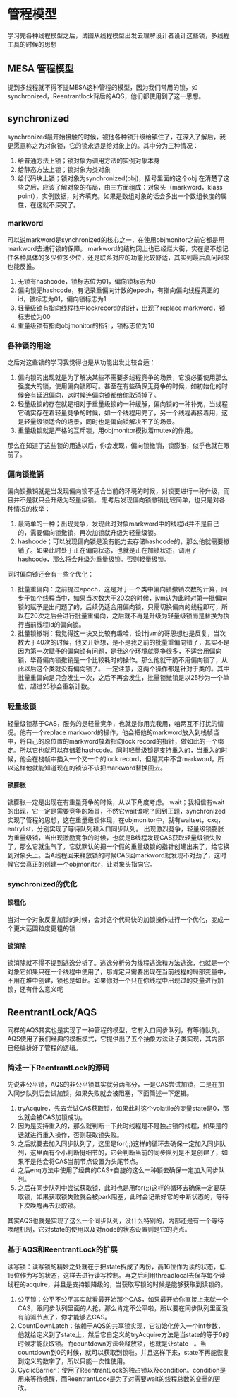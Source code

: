 
# 管程模型
学习完各种线程模型之后，试图从线程模型出发去理解设计者设计这些锁，多线程工具的时候的思想

## MESA 管程模型

提到多线程就不得不提MESA这种管程的模型，因为我们常用的锁，如synchronized，Reentrantlock背后的AQS，他们都使用到了这一思想。

## synchronized
synchronized最开始接触的时候，被他各种锁升级给镇住了，在深入了解后，我更愿意称之为对象锁，它的锁永远是给对象上的。其中分为三种情况：
1. 给普通方法上锁；锁对象为调用方法的实例对象本身
2. 给静态方法上锁；锁对象为类对象
3. 给代码块上锁；锁对象为synchronized(obj)，括号里面的这个obj
在清楚了这些之后，应该了解对象的布局，由三方面组成：对象头（markword，klass point），实例数据，对齐填充。如果是数组对象的话会多出一个数组长度的属性，在这就不深究了。

### markword
可以说markword是synchronized的核心之一，在使用objmonitor之前它都是用markword去进行锁的保障。
markword的结构网上也已经烂大街，实在是不想记住各种具体的多少位多少位，还是联系对应的功能比较舒适，其实到最后真问起来也能反推。
1. 无锁有hashcode，锁标志位为01，偏向锁标志为0
2. 偏向锁无hashcode，有记录重偏向计数的epoch，有指向偏向线程真正的id，锁标志为01，偏向锁标志为1
3. 轻量级锁有指向线程栈中lockrecord的指针，出现了replace markword，锁标志位为00
4. 重量级锁有指向objmonitor的指针，锁标志位为10

### 各种锁的用途
之后对这些锁的学习我觉得也是从功能出发比较合适：
1. 偏向锁的出现就是为了解决某些不需要多线程竞争的场景，它没必要使用那么强度大的锁，使用偏向锁即可。甚至在有些确保无竞争的时候，如初始化的时候会有延迟偏向，这时候连偏向锁都给你取消掉了。
2. 轻量级锁的存在就是相对于重量级锁的一种缓解，偏向锁的一种补充，当线程它确实存在着轻量竞争的时候，如一个线程用完了，另一个线程再接着用，这是轻量级锁适合的场景，同时也是偏向锁解决不了的场景。
3. 重量级锁就是严格的互斥锁，用objmonitor模拟着mutex的作用。

那么在知道了这些锁的用途以后，你会发现，偏向锁撤销，锁膨胀，似乎也就在眼前了。

### 偏向锁撤销
偏向锁撤销就是当发现偏向锁不适合当前的环境的时候，对锁要进行一种升级，而且并不是就只会升级为轻量级锁。
思考后发现偏向锁撤销比较简单，也只是对各种情况的枚举：
1. 最简单的一种；出现竞争，发现此时对象markword中的线程id并不是自己的，需要偏向锁撤销，再次加锁就升级为轻量级锁。
2. hashcode；可以发现偏向锁是没有能力去存储hashcode的，那么他就需要撤销了。如果此时处于正在偏向状态，也就是正在加锁状态，调用了hashcode，那么将会升级为重量级锁。否则轻量级锁。

同时偏向锁还会有一些个优化：
1. 批量重偏向：之前提过epoch，这是对于一个类中偏向锁撤销次数的计算，同步于每个线程当中，如果当次数大于20次的时候，jvm认为此时对第一批偏向锁的赋予是出问题了的，后续仍适合用偏向锁，只需切换偏向的线程即可，所以在20次之后会进行批量重偏向，之后就不再是升级为轻量级锁而是替换为执行当前线程id的偏向锁。
2. 批量锁撤销：我觉得这一块又比较有趣哈，设计jvm的哥思想也是反复，当次数大于40次的时候，他又开始想，是不是我之前的批量重偏向错了，其实不是因为第一次赋予的偏向锁有问题，是我这个环境就竞争很多，不适合用偏向锁，毕竟偏向锁撤销是一个比较耗时的操作。那么他就干脆不用偏向锁了，从此以后这个类就没有偏向锁了。
一定注意，这两个操作都是针对于类的。其中批量重偏向是只会发生一次，之后不再会发生，批量锁撤销是以25秒为一个单位，超过25秒会重新计数。

### 轻量级锁
轻量级锁基于CAS，服务的是轻量竞争，也就是你用完我用，咱两互不打扰的情况。他有一个replace markword的操作，他会把他的markword放入到栈帧当中，将自己的原位置的markword放着指向lock record的指针，做如此的一个绑定。所以它也就可以存储着hashcode。同时轻量级锁是支持重入的，当重入的时候，他会在栈帧中插入一个又一个的lock record，但是其中不含markword，所以这样他就能知道现在的锁该不该把markword替换回去。

#### 锁膨胀
锁膨胀一定是出现在有重量竞争的时候，从以下角度考虑。
wait；我相信有wait的出现，它一定是需要竞争的场景，不然它wait谁呢？回到正题，synchronized实现了管程的思想，这在重量级锁体现，在objmonitor中，就有waitset，cxq，entrylist，分别实现了等待队列和入口同步队列。
出现激烈竞争，轻量级锁膨胀为重量级锁，当出现激励竞争的时候，也就是B线程发现CAS获取轻量级锁失败了，那么它就生气了，它就默认的把一个假的重量级锁的指针创建出来了，给它换到对象头上。当A线程回来释放锁的时候CAS回markword就发现不对劲了，这时候它会真正的创建一个objmonitor，让对象头指向它。

### synchronized的优化

#### 锁粗化
当对一个对象反复加锁的时候，会对这个代码快的加锁操作进行一个优化，变成一个更大范围粒度更粗的锁

#### 锁消除
锁消除就不得不提到逃逸分析了。逃逸分析分为线程逃逸和方法逃逸，也就是一个对象它如果只在一个线程中使用了，那肯定只需要出现在当前线程的局部变量中，不用在堆中创建，锁也是如此。如果你对一个只在你线程中出现过的变量进行加锁，还有什么意义呢

## ReentrantLock/AQS

同样的AQS其实也是实现了一种管程的模型，它有入口同步队列，有等待队列。
AQS使用了我们经典的模板模式，它提供出了五个抽象方法让子类实现，其内部已经编排好了管程的逻辑。

### 简述一下ReentrantLock的源码
先说非公平锁，AQS的非公平锁其实就分两部分，一是CAS尝试加锁，二是在加入同步队列后尝试加锁，如果失败就会被阻塞，下面简述一下逻辑。

1. tryAcquire，先去尝试CAS获取锁，如果此时这个volatile的变量state是0，那么就会被CAS加锁成功。
2. 因为是支持重入的，那么就判断一下此时线程是不是独占锁的线程，如果是的话就进行重入操作，否则获取锁失败。
3. 之后就要去加入同步队列了，这里是for(;;)这样的循环去确保一定加入同步队列，这里面有个小判断挺细节的，它会判断当前的同步队列是不是创建了，如果不是他会将CAS当前节点设置为头尾节点。
4. 之后enq方法中使用了经典的CAS+自旋的这么一种锁去确保一定加入同步队列。
5. 之后在同步队列中尝试获取锁，此时也是用for(;;)这样的循环去确保一定要获取锁，如果获取锁失败就会被park阻塞，此时会记录好它的中断状态的，等待下次唤醒再去获取锁。

其实AQS也就是实现了这么一个同步队列，没什么特别的，内部还是有一个等待唤醒机制，它对state的使用以及对node的状态设置则是它的亮点。

### 基于AQS和ReentrantLock的扩展
读写锁：读写锁的精妙之处就在于把state拆成了两份，高16位作为读的状态，低16位作为写的状态，这样去进行读写控制。再之后利用threadlocal去保存每个读线程的acquire，并且是支持锁降级的，当获取写锁的时候是能够获取到读锁的。
1. 公平锁：公平不公平其实就看最开始那个CAS，如果最开始你直接上来就一个CAS，跟同步队列里面的人抢，那么肯定不公平啦，所以要在同步队列里面没有前驱节点了，你才能够去CAS。
2. CountDownLatch：依赖于AQS的共享锁实现，它初始化传入一个int参数，他就给定义到了state上，然后它自定义的tryAcquire方法是当state的等于0的时候才能获取锁。而countdown方法会释放锁，也就是让state--。当countdown到0的时候，就可以获取到锁啦。并且这样下来，state不再能恢复到定义的数字了，所以只能一次性使用。
3. CyclicBarrier：使用了ReentrantLock的独占锁以及condition。condition是用来等待唤醒，而ReentrantLock是为了对需要wait的线程总数的变量的更改。
